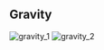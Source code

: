 ## Gravity

![gravity_1](https://user-images.githubusercontent.com/19742979/70254021-bcb30100-17c7-11ea-9fdd-4b3ac04a4362.PNG)
![gravity_2](https://user-images.githubusercontent.com/19742979/70254022-bcb30100-17c7-11ea-9145-75a36e218655.PNG)